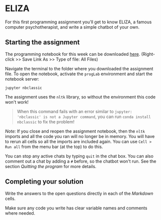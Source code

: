 # ELIZA

For this first programming assignment you'll get to know ELIZA, a famous
computer psychotherapist, and write a simple chatbot of your own.

## Starting the assignment

The programming notebook for this week can be downloaded [here](data/Eliza.ipynb).
(Right-click >> Save Link As >> Type of file: All Files)

Navigate the terminal to the folder where you downloaded the assignment file.
To open the notebook, activate the `progLab` environment and start the notebook
server:

    jupyter nbclassic

The assignment uses the `nltk` library, so without the environment this code
won't work!

> When this command fails with an error similar to `jupyter: 'nbclassic' is not a Jupyter command`, you can run `conda install nbclassic` to fix the problem!

*Note:* If you close and reopen the assignment notebook, then the `nltk`
imports and all the code you ran will no longer be in memory. You will have to
rerun all cells so all the imports are included again. You can use
`Cell > Run all` from the menu bar (at the top) to do this.

You can stop any active chats by typing `quit` in the chat box. You can also
comment out a chat by adding a `#` before, so the chatbot won't run. See the
section *Quitting the program* for more details.

## Completing your solution

Write the answers to the open questions directly in each of the *Markdown* cells.

Make sure any code you write has clear variable names and comments where needed.
